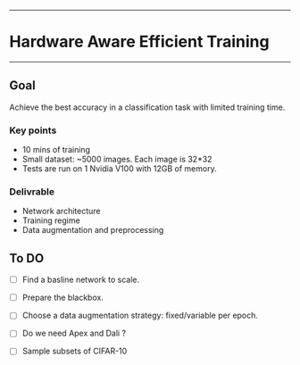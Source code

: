 *****
# Hardware Aware Efficient Training
*****

## Goal

Achieve the best accuracy in a classification task with limited training time. 

### Key points

* 10 mins of training
* Small dataset: ~5000 images. Each image is 32*32
* Tests are run on 1 Nvidia V100 with 12GB of memory. 

### Delivrable

* Network architecture
* Training regime
* Data augmentation and preprocessing


## To DO

- [ ] Find a basline network to scale.
- [ ] Prepare the blackbox.
- [ ] Choose a data augmentation strategy: fixed/variable per epoch.
- [ ] Do we need Apex and Dali ? 
- [ ] Sample subsets of CIFAR-10

 
